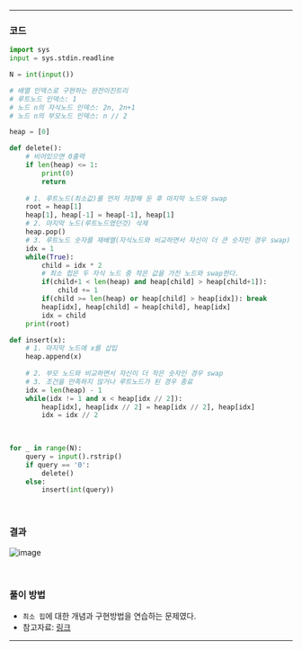 ___
### 코드
```python
import sys
input = sys.stdin.readline

N = int(input())

# 배열 인덱스로 구현하는 완전이진트리
# 루트노드 인덱스: 1
# 노드 n의 자식노드 인덱스: 2n, 2n+1
# 노드 n의 부모노드 인덱스: n // 2

heap = [0]

def delete():
    # 비어있으면 0출력
    if len(heap) <= 1:
        print(0)
        return
        
    # 1. 루트노드(최소값)를 먼저 저장해 둔 후 마지막 노드와 swap
    root = heap[1]
    heap[1], heap[-1] = heap[-1], heap[1]
    # 2. 마지막 노드(루트노드였던것) 삭제
    heap.pop()
    # 3. 루트노드 숫자를 재배열(자식노드와 비교하면서 자신이 더 큰 숫자인 경우 swap)
    idx = 1
    while(True):
        child = idx * 2
        # 최소 힙은 두 자식 노드 중 작은 값을 가진 노드와 swap한다.
        if(child+1 < len(heap) and heap[child] > heap[child+1]):
            child += 1
        if(child >= len(heap) or heap[child] > heap[idx]): break
        heap[idx], heap[child] = heap[child], heap[idx]
        idx = child
    print(root)

def insert(x):
    # 1. 마지막 노드에 x를 삽입
    heap.append(x)
    
    # 2. 부모 노드와 비교하면서 자신이 더 작은 숫자인 경우 swap
    # 3. 조건을 만족하지 않거나 루트노드가 된 경우 종료
    idx = len(heap) - 1
    while(idx != 1 and x < heap[idx // 2]):
        heap[idx], heap[idx // 2] = heap[idx // 2], heap[idx]
        idx = idx // 2
    
    

for _ in range(N):
    query = input().rstrip()
    if query == '0':
        delete()
    else:
        insert(int(query))
```
<br>

### 결과
![image](https://user-images.githubusercontent.com/50696567/191404703-994b2abc-8489-498b-a5d1-e3bbb58c7db7.png)

<br>

### 풀이 방법
- `최소 힙`에 대한 개념과 구현방법을 연습하는 문제였다.
- 참고자료: [링크](https://velog.io/@jaenny/%EC%9E%90%EB%A3%8C%EA%B5%AC%EC%A1%B0-%ED%9E%99-%EC%B5%9C%EC%86%8C%ED%9E%99-%EC%B5%9C%EB%8C%80%ED%9E%99)
___

